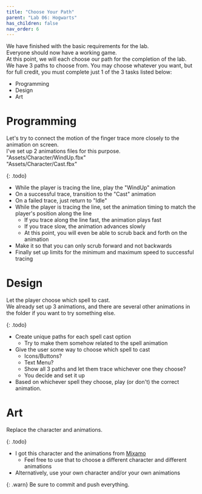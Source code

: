```yaml
---
title: "Choose Your Path"
parent: "Lab 06: Hogwarts"
has_children: false
nav_order: 6
---
```


We have finished with the basic requirements for the lab.\
Everyone should now have a working game.\
At this point, we will each choose our path for the completion of the lab.\
We have 3 paths to choose from. You may choose whatever you want, but for full credit, you must complete just 1 of the 3 tasks listed below:
* Programming
* Design
* Art

# Programming
Let's try to connect the motion of the finger trace more closely to the animation on screen.\
I've set up 2 animations files for this purpose.\
"Assets/Character/WindUp.fbx"\
"Assets/Character/Cast.fbx"

{: .todo}
* While the player is tracing the line, play the "WindUp" animation
* On a successful trace, transition to the "Cast" animation
* On a failed trace, just return to "Idle"
* While the player is tracing the line, set the animation timing to match the player's position along the line
	* If you trace along the line fast, the animation plays fast
	* If you trace slow, the animation advances slowly
	* At this point, you will even be able to scrub back and forth on the animation
* Make it so that you can only scrub forward and not backwards
* Finally set up limits for the minimum and maximum speed to successful tracing

# Design
Let the player choose which spell to cast.\
We already set up 3 animations, and there are several other animations in the folder if you want to try something else.

{: .todo}
* Create unique paths for each spell cast option
	* Try to make them somehow related to the spell animation
* Give the user some way to choose which spell to cast
	* Icons/Buttons?
	* Text Menu?
	* Show all 3 paths and let them trace whichever one they choose?
	* You decide and set it up
* Based on whichever spell they choose, play (or don't) the correct animation.

# Art
Replace the character and animations.

{: .todo}
* I got this character and the animations from [Mixamo](https://www.mixamo.com/#/)
	* Feel free to use that to choose a different character and different animations
* Alternatively, use your own character and/or your own animations

{: .warn}
Be sure to commit and push everything.